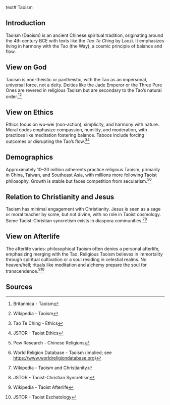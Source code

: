 text# Taoism
## Introduction
Taoism (Daoism) is an ancient Chinese spiritual tradition, originating around the 4th century BCE with texts like the *Tao Te Ching* by Laozi. It emphasizes living in harmony with the Tao (the Way), a cosmic principle of balance and flow.
## View on God
Taoism is non-theistic or pantheistic, with the Tao as an impersonal, universal force, not a deity. Deities like the Jade Emperor or the Three Pure Ones are revered in religious Taoism but are secondary to the Tao’s natural order.[^1][^2]
## View on Ethics
Ethics focus on wu-wei (non-action), simplicity, and harmony with nature. Moral codes emphasize compassion, humility, and moderation, with practices like meditation fostering balance. Taboos include forcing outcomes or disrupting the Tao’s flow.[^3][^4]
## Demographics
Approximately 10–20 million adherents practice religious Taoism, primarily in China, Taiwan, and Southeast Asia, with millions more following Taoist philosophy. Growth is stable but faces competition from secularism.[^5][^6]
## Relation to Christianity and Jesus
Taoism has minimal engagement with Christianity. Jesus is seen as a sage or moral teacher by some, but not divine, with no role in Taoist cosmology. Some Taoist-Christian syncretism exists in diaspora communities.[^7][^8]
## View on Afterlife
The afterlife varies: philosophical Taoism often denies a personal afterlife, emphasizing merging with the Tao. Religious Taoism believes in immortality through spiritual cultivation or a soul residing in celestial realms. No heaven/hell; rituals like meditation and alchemy prepare the soul for transcendence.[^9][^10]
## Sources
[^1]: Britannica - Taoism[](https://www.britannica.com/topic/Taoism)
[^2]: Wikipedia - Taoism[](https://en.wikipedia.org/wiki/Taoism)
[^3]: Tao Te Ching - Ethics[](https://www.taoteching.org/ethics)
[^4]: JSTOR - Taoist Ethics[](https://www.jstor.org/stable/3260661)
[^5]: Pew Research - Chinese Religions[](https://www.pewresearch.org/religion/2015/04/02/asia-pacific/)
[^6]: World Religion Database - Taoism (implied; see https://www.worldreligiondatabase.org)
[^7]: Wikipedia - Taoism and Christianity[](https://en.wikipedia.org/wiki/Taoism#Christianity)
[^8]: JSTOR - Taoist-Christian Syncretism[](https://www.jstor.org/stable/3260662)
[^9]: Wikipedia - Taoist Afterlife[](https://en.wikipedia.org/wiki/Taoism#Afterlife)
[^10]: JSTOR - Taoist Eschatology[](https://www.jstor.org/stable/3260663)
